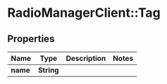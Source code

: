 # RadioManagerClient::Tag

## Properties
Name | Type | Description | Notes
------------ | ------------- | ------------- | -------------
**name** | **String** |  | 


